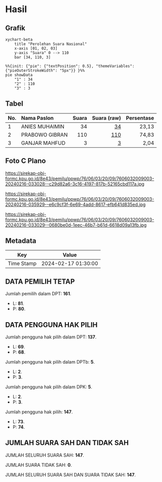 # Hasil

## Grafik

```mermaid
xychart-beta
    title "Perolehan Suara Nasional"
    x-axis [01, 02, 03]
    y-axis "Suara" 0 --> 110
    bar [34, 110, 3]
```

```mermaid
%%{init: {"pie": {"textPosition": 0.5}, "themeVariables": {"pieOuterStrokeWidth": "5px"}} }%%
pie showData
    "1" : 34
    "2" : 110
    "3" : 3
```

## Tabel

| No. | Nama Paslon    | Suara | Suara (raw) | Persentase |
|:--- |:-------------- | -----:| -----------:| ----------:|
| 1   | ANIES MUHAIMIN | 34    | [34][p-1]   | 23,13      |
| 2   | PRABOWO GIBRAN | 110   | [110][p-2]  | 74,83      |
| 3   | GANJAR MAHFUD  | 3     | [3][p-3]    | 2,04       |


[p-1]: https://github.com/gigit-pemilu/pemilu-2024/blob/main/pilpres/hitung-suara/sub/76-sulawesi-barat/sub/06-mamuju-tengah/sub/03-budong-budong/sub/2009-bojo/sub/003-tps/sub/paslon-1.txt
[p-2]: https://github.com/gigit-pemilu/pemilu-2024/blob/main/pilpres/hitung-suara/sub/76-sulawesi-barat/sub/06-mamuju-tengah/sub/03-budong-budong/sub/2009-bojo/sub/003-tps/sub/paslon-2.txt
[p-3]: https://github.com/gigit-pemilu/pemilu-2024/blob/main/pilpres/hitung-suara/sub/76-sulawesi-barat/sub/06-mamuju-tengah/sub/03-budong-budong/sub/2009-bojo/sub/003-tps/sub/paslon-3.txt

## Foto C Plano

https://sirekap-obj-formc.kpu.go.id/8e43/pemilu/ppwp/76/06/03/20/09/7606032009003-20240216-033028--c29d82a6-3c16-4197-817b-52165cbd117a.jpg

https://sirekap-obj-formc.kpu.go.id/8e43/pemilu/ppwp/76/06/03/20/09/7606032009003-20240216-035929--e6c9cf3f-6e69-4add-8617-efb641d835ed.jpg

https://sirekap-obj-formc.kpu.go.id/8e43/pemilu/ppwp/76/06/03/20/09/7606032009003-20240216-033029--0680be0d-1eec-46b7-b61d-6618d09a13fb.jpg


## Metadata

| Key        | Value               |
| ---------- | ------------------- |
| Time Stamp | 2024-02-17 01:30:00 |


## DATA PEMILIH TETAP

Jumlah pemilih dalam DPT: **161**.
 * L: **81**.
 * P: **80**.

## DATA PENGGUNA HAK PILIH

Jumlah pengguna hak pilih dalam DPT: **137**.
 * L: **69**.
 * P: **68**.

Jumlah pengguna hak pilih dalam DPTb: **5**.
 * L: **2**.
 * P: **3**.

Jumlah pengguna hak pilih dalam DPK: **5**.
 * L: **2**.
 * P: **3**.

Jumlah pengguna hak pilih: **147**.
 * L: **73**.
 * P: **74**.

## JUMLAH SUARA SAH DAN TIDAK SAH

JUMLAH SELURUH SUARA SAH: **147**.

JUMLAH SUARA TIDAK SAH: **0**.

JUMLAH SELURUH SUARA SAH DAN SUARA TIDAK SAH: **147**.


